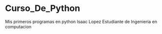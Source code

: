 # Curso_De_Python
Mis primeros programas en python
Isaac Lopez
Estudiante de Ingenieria en computacion
